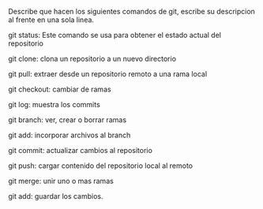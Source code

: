 Describe que hacen los siguientes comandos de git, escribe su descripcion al frente en una sola linea.

git status: Este comando se usa para obtener el estado actual del repositorio

git clone: clona un repositorio a un nuevo directorio

git pull: extraer desde un repositorio remoto a una rama local

git checkout: cambiar de ramas 

git log: muestra los commits 

git branch: ver, crear o borrar ramas

git add: incorporar archivos al branch

git commit: actualizar cambios al repositorio 

git push: cargar contenido del repositorio local al remoto

git merge: unir uno o mas ramas

git add: guardar los cambios.